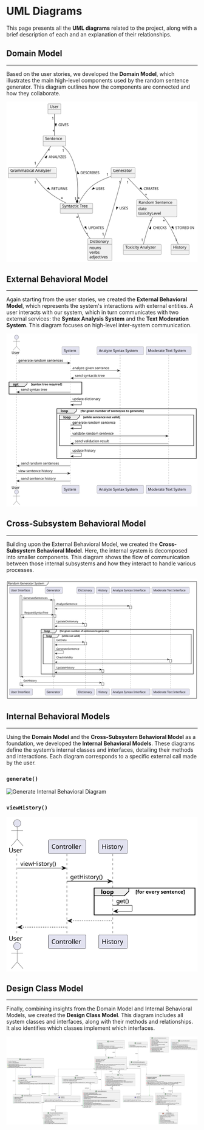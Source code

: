 # UML Diagrams

This page presents all the **UML diagrams** related to the project, along with a brief description of each and an explanation of their relationships.

## Domain Model
---
Based on the user stories, we developed the **Domain Model**, which illustrates the main high-level components used by the random sentence generator. This diagram outlines how the components are connected and how they collaborate.

![Domain Model](/deliverables/uml_diagrams/DomainModel.svg)


## External Behavioral Model
---
Again starting from the user stories, we created the **External Behavioral Model**, which represents the system's interactions with external entities. A user interacts with our system, which in turn communicates with two external services: the **Syntax Analysis System** and the **Text Moderation System**. This diagram focuses on high-level inter-system communication.

![External Behavioral Diagram](/deliverables/uml_diagrams/ExternalBD.svg)


## Cross-Subsystem Behavioral Model
---
Building upon the External Behavioral Model, we created the **Cross-Subsystem Behavioral Model**. Here, the internal system is decomposed into smaller components. This diagram shows the flow of communication between those internal subsystems and how they interact to handle various processes.

![Cross-Subsystem Behavioral Diagram](/deliverables/uml_diagrams/Cross-SubSystem.svg)

## Internal Behavioral Models
---
Using the **Domain Model** and the **Cross-Subsystem Behavioral Model** as a foundation, we developed the **Internal Behavioral Models**. These diagrams define the system’s internal classes and interfaces, detailing their methods and interactions. Each diagram corresponds to a specific external call made by the user.

### `generate()`

![Generate Internal Behavioral Diagram](/deliverables/uml_diagrams/Internal1.svg.svg)

### `viewHistory()`

![History Internal Behavioral Diagram](/deliverables/uml_diagrams/History.svg)


## Design Class Model
---
Finally, combining insights from the Domain Model and Internal Behavioral Models, we created the **Design Class Model**. This diagram includes all system classes and interfaces, along with their methods and relationships. It also identifies which classes implement which interfaces.

![Class Diagram](/deliverables/uml_diagrams/ClassDiagram.svg)